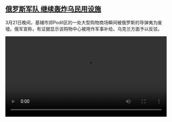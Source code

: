 <!--1647955024000-->
[俄罗斯军队 继续轰炸乌民用设施](https://www.dw.com/zh/%E4%BF%84%E7%BD%97%E6%96%AF%E5%86%9B%E9%98%9F%20%E7%BB%A7%E7%BB%AD%E8%BD%B0%E7%82%B8%E4%B9%8C%E6%B0%91%E7%94%A8%E8%AE%BE%E6%96%BD/a-61212355)
------

<p>3月21日晚间，基辅市郊Podil区的一处大型购物商场瞬间被俄罗斯的导弹夷为废墟。俄军宣称，有证据显示该购物中心被用作军事补给。乌克兰方面予以反驳。</small></p><video src="https://tvdownloaddw-a.akamaihd.net/dwtv_video/flv/vdt_zh/2022/bchi220322_001_ukraineshoopingcentercnfin_01r_sd_sor.mp4" controls style="width:100%"></video>
